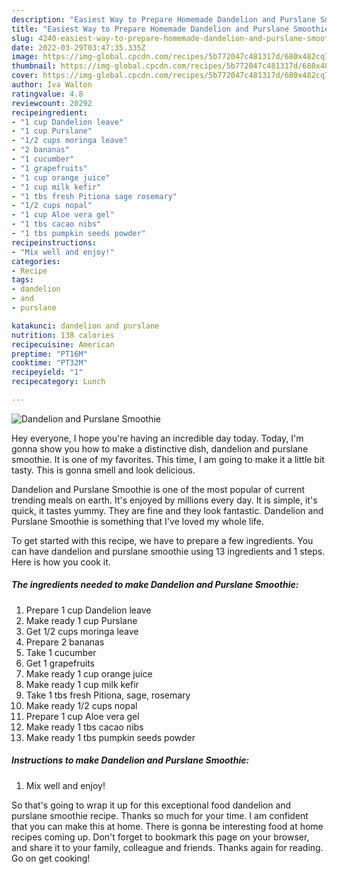 ```yaml
---
description: "Easiest Way to Prepare Homemade Dandelion and Purslane Smoothie"
title: "Easiest Way to Prepare Homemade Dandelion and Purslane Smoothie"
slug: 4240-easiest-way-to-prepare-homemade-dandelion-and-purslane-smoothie
date: 2022-03-29T03:47:35.335Z
image: https://img-global.cpcdn.com/recipes/5b772047c481317d/680x482cq70/dandelion-and-purslane-smoothie-recipe-main-photo.jpg
thumbnail: https://img-global.cpcdn.com/recipes/5b772047c481317d/680x482cq70/dandelion-and-purslane-smoothie-recipe-main-photo.jpg
cover: https://img-global.cpcdn.com/recipes/5b772047c481317d/680x482cq70/dandelion-and-purslane-smoothie-recipe-main-photo.jpg
author: Iva Walton
ratingvalue: 4.8
reviewcount: 20292
recipeingredient:
- "1 cup Dandelion leave"
- "1 cup Purslane"
- "1/2 cups moringa leave"
- "2 bananas"
- "1 cucumber"
- "1 grapefruits"
- "1 cup orange juice"
- "1 cup milk kefir"
- "1 tbs fresh Pitiona sage rosemary"
- "1/2 cups nopal"
- "1 cup Aloe vera gel"
- "1 tbs cacao nibs"
- "1 tbs pumpkin seeds powder"
recipeinstructions:
- "Mix well and enjoy!"
categories:
- Recipe
tags:
- dandelion
- and
- purslane

katakunci: dandelion and purslane 
nutrition: 138 calories
recipecuisine: American
preptime: "PT16M"
cooktime: "PT32M"
recipeyield: "1"
recipecategory: Lunch

---
```



![Dandelion and Purslane Smoothie](https://img-global.cpcdn.com/recipes/5b772047c481317d/680x482cq70/dandelion-and-purslane-smoothie-recipe-main-photo.jpg)

Hey everyone, I hope you're having an incredible day today. Today, I'm gonna show you how to make a distinctive dish, dandelion and purslane smoothie. It is one of my favorites. This time, I am going to make it a little bit tasty. This is gonna smell and look delicious.



Dandelion and Purslane Smoothie is one of the most popular of current trending meals on earth. It's enjoyed by millions every day. It is simple, it's quick, it tastes yummy. They are fine and they look fantastic. Dandelion and Purslane Smoothie is something that I've loved my whole life.


To get started with this recipe, we have to prepare a few ingredients. You can have dandelion and purslane smoothie using 13 ingredients and 1 steps. Here is how you cook it.

<!--inarticleads1-->

##### The ingredients needed to make Dandelion and Purslane Smoothie:

1. Prepare 1 cup Dandelion leave
1. Make ready 1 cup Purslane
1. Get 1/2 cups moringa leave
1. Prepare 2 bananas
1. Take 1 cucumber
1. Get 1 grapefruits
1. Make ready 1 cup orange juice
1. Make ready 1 cup milk kefir
1. Take 1 tbs fresh Pitiona, sage, rosemary
1. Make ready 1/2 cups nopal
1. Prepare 1 cup Aloe vera gel
1. Make ready 1 tbs cacao nibs
1. Make ready 1 tbs pumpkin seeds powder




<!--inarticleads2-->

##### Instructions to make Dandelion and Purslane Smoothie:

1. Mix well and enjoy!




So that's going to wrap it up for this exceptional food dandelion and purslane smoothie recipe. Thanks so much for your time. I am confident that you can make this at home. There is gonna be interesting food at home recipes coming up. Don't forget to bookmark this page on your browser, and share it to your family, colleague and friends. Thanks again for reading. Go on get cooking!
